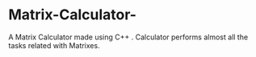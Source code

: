 # Matrix-Calculator-
A Matrix Calculator made using C++ . Calculator performs almost all the tasks related with Matrixes.
